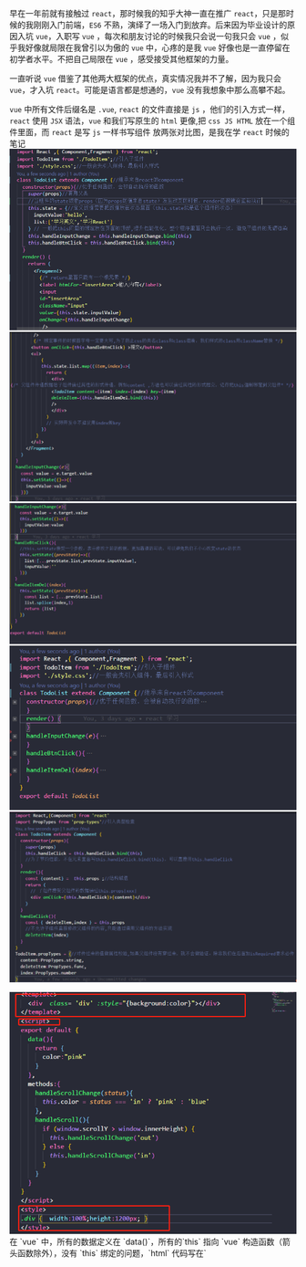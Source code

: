 
 早在一年前就有接触过 `react`，那时候我的知乎大神一直在推广 `react`，只是那时候的我刚刚入门前端，`ES6` 不熟，演绎了一场入门到放弃。后来因为毕业设计的原因入坑 `vue`，入职写 `vue` ，每次和朋友讨论的时候我只会说一句我只会 `vue` ，似乎我好像就局限在我曾引以为傲的 `vue` 中，心疼的是我 `vue` 好像也是一直停留在初学者水平。不把自己局限在 `vue` ，感受接受其他框架的力量。

 一直听说 `vue` 借鉴了其他两大框架的优点，真实情况我并不了解，因为我只会 `vue`，才入坑 `react`。可能是语言都是想通的，`vue` 没有我想象中那么高攀不起。

 `vue` 中所有文件后缀名是 `.vue`, `react` 的文件直接是 `js` ，他们的引入方式一样，`react` 使用 `JSX` 语法，`vue` 和我们写原生的 `html` 更像,把 `css JS HTML` 放在一个组件里面，而 `react` 是写 `js` 一样书写组件
放两张对比图，是我在学 `react` 时候的笔记
<img src="public/img/react1.png">
<img src="public/img/react2.png">
<img src="public/img/react3.png">
<img src="public/img/react4.png">
<img src="public/img/react5.png">

<img src="public/img/vue1.jpg">
在 `vue` 中，所有的数据定义在 `data()`，所有的`this` 指向 `vue` 构造函数（箭头函数除外），没有 `this` 绑定的问题，`html` 代码写在`<template>` 元素当中，`js` 写在 `<script>`，`css` 写在 `<style>`，所有的方法函数写在了 `methods` 里面。在`html` 元素当中，引用 `class` 类名，可以直接写 `class`，父子组件传值的方式类似，都可以有数据类型验证，都是单项数据传递传递方式也是一样的，子组件触发父组件的方式有一点点区别，`vue` 通过`on` 和 `emit` ，`react` 直接通过 `this.props` ; `react` 绑定事件用类似原生的写法，只是首字母大写(onClick) ,`vue` 用 `@click` .....

## 生命周期
`vue` 有他的生命周期，在每个时期都有相对应的钩子函数，这样我们就可以在相对而言更加适合的时机做适合的事。

<img src='./public/img/lifecycle.png'>

在工作中用的最多的是 `mounted` 渲染数据，`beforeDestroy` 在销毁组件的时候释放一些定时器或者其他资源会用到。其他的好像用的相对而言比较少。

`react` 也有他的生命周期函数，每一个版本钩子函数有一点点小小小的区别，但是我们常用的那些个钩子函数一直存在

<img src='./public/img/reactLift.png'/>

我们通过 `console.log` 日志来看看，这些钩子函数在什么时候执行

<img src='./public/img/react6.png'/>
<img src='./public/img/life.png'>

在 `console.log` 日志中我们大概可以明白，生命周期可以分成三大块，初次渲染，组件更新，组件销毁。 为什么组件销毁还要执行呢？因为要资源释放。作为一个合格的前端，是不允许控制台有任何警告性的提示出现的。如果组件占用的资源在组件销毁的时候没有释放会怎么样？

<img src='./public/img/life1.png'>

避免这样的警告一句话就解决了，控制台干干净净，代码整整齐齐，心情美美哒

<img src='./public/img/life2.png'>

[案例DOM](https://github.com/sunseekers/React/blob/master/DEMO/react/src/life.js)

仔细看 `案例DOM` ，你会发现里面有一个怪异的语法，或许你会问我这是什么东西？

```
  handleChange=()=>{
    this.setState((preState)=>({
      count:preState.count+1
    }))
  }
```
这是 `ES7` 语法，官方文档中有说哟

<img src='./public/img/this2.png'>

`react` 生命周期函数里面最重要的是  `render()` 这个钩子函数（所有的生命周期都可以不存在，除了 `render` 函数除外，因为`react.Component` 函数默认内置了其他函数，但是没有内置 `render` 函数），我们元素的书写，组件的使用，都是在那个里面进行。所有的方法就直接和生命周期在同一层级（好像和小程序的生命周期函数和方法结构是一样的）

通过和 `vue` 的生命周期函数一对比，发现好像是差不多的。只是在写法上不一样而已。在我们的项目中，数据的获取都是接口请求获取异步数据的，那么我们在哪一个生命周期函数里面去写更好一点呢？？我推荐 `componentDidMount()` 。如果你想组件从加载到成功渲染是如何一步一步执行的，我们可以在每一个钩子函数里面打一个断点，这样清晰可见。`console.log` 日志我们只可以看到钩子函数执行的先后

## ref
如果你写过 `vue` 应该用过 `ref` 这个东西。在 `react` 中 `ref` 含义是一样的，只是语法写的不一样。`ref` 是什么？我的理解是一个引用，一个别名，一个ID，用来获取数据，操作方法。他让父组件的兄弟组件中去调用子组件的方法。在我的工作中用的还是比较多的。

<img src='./public/img/vueref.png'>

[案例DOME](https://github.com/sunseekers/QQMusic/blob/master/src/components/add-song/add-song.vue)

那么在 `react`中 `ref` 的又是如何使用的呢？

<img src='./public/img/ref1.png'/>
<img src='./public/img/ref2.png'/>

说白了就是在组件上面加上一句话 `ref={val=>this.name = val}` 里面的 `this.name` 是我自己定义的，`name` 可以换成其他的名字。`this.name` 就牵引着这个组件，里面的数据方法属性，我们都可以获取到[案例DOME](https://github.com/sunseekers/React/blob/master/DEMO/react/src/TodoList.js)

## 插槽
我首先接触的是 `vue` ，在学习 `react` 的时候我总在想，`vue` 里面有的东西，`react` 里面有没有呢？文档证明是真的有。

在 `vue` 中写基础组件的时候，插槽这东西用的比较多。在写基础组件的时候总会考虑到，有那么一两个特别，需要特殊处理，而大部分的时候是不需要处理的，这时候我们就需要在基础组件里面预留一个位置，这样就不要再重新写一段差不多的代码了。在 `react` 中也存在这东西，用法都差不多。

<img src='./public/img/portals1.png'/>
<img src='./public/img/portals2.png'/>

写插槽类的时候我们首先要引入 `createPartal` 这个组件，这个组件接受两个参数，第一个是要渲染的子元素(包括共有的和占位元素 `this.props.children`)，第二个是要挂载的元素。
[案例DOME](https://github.com/sunseekers/React/blob/master/DEMO/react/src/portals.js)

<img src='./public/img/vueslot.png' />

直接用一个无名的 `<slot></slot>` 元素进行占位，具体是什么根据需求场景而定。如果没有占位元素，浏览器会报错。[案例DOME](https://github.com/sunseekers/QQMusic/blob/master/src/base/scroll/scroll.vue)

当我们页面需要用到一些基础组件或者说是公共组件的时候，我们可以考虑用插槽来处理某些特殊情况，而不是再写一次重复的代码

如果学过这两个框架的就会发现，其实他们的数据流，组件化，生命周期，状态更新都是差不多的，只是语法不一样而已；`vue` 框架帮我们做了大部分的事情 `api` 多，`react` 框架更多的事情都是我们自己动手去做，去写。可能是因为工作是写 `vue` 的，或者是 `react` 的初学者，个人认为 `vue` 写起来更加简单方法，毕竟那是在自己熟悉的领域，哈哈。好像会慢慢的喜欢上 `react`